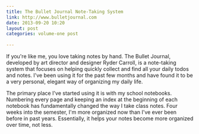 ```yaml
---
title: The Bullet Journal Note-Taking System
link: http://www.bulletjournal.com
date: 2013-09-20 10:20
layout: post
categories: volume-one post
  
---
```



If you're like me, you love taking notes by hand. The Bullet Journal, developed by art director and designer Ryder Carroll, is a note-taking system that focuses on helping quickly collect and find all your daily todos and notes. I've been using it for the past few months and have found it to be a very personal, elegant way of organizing my daily life.

The primary place I've started using it is with my school notebooks. Numbering every page and keeping an index at the beginning of each notebook has fundamentally changed the way I take class notes. Four weeks into the semester, I'm more organized now than I've ever been before in past years. Essentially, it helps your notes become more organized over time, not less.
